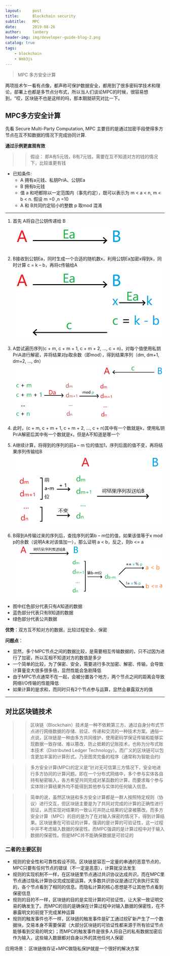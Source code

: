 ```yaml
---
layout:     post
title:      Blockchain security
subtitle:   MPC 
date:       2019-08-26
author:     lanbery
header-img: img/developer-guide-blog-2.png
catalog: true
tags:
    - blockchain
    - Web3js
---
```


> MPC  多方安全计算

两项技术乍一看有点像，都声称可保护数据安全，都用到了很多密码学技术和理论，部署上也都是多节点分布式，所以当人们谈论MPC的时候，很容易想到，“哎，区块链不也是这样的吗，那本期就研究对比一下。


## MPC多方安全计算
先看 Secure Multi-Party Computation, MPC  主要目的是通过加密手段使得多方节点在互不知数据的情况下完成协同计算.

**通过示例更直观有效**

>> 假设： 即A有5元钱，B有7元钱，需要在互不知道对方的钱的情况下，比较谁更有钱

* 已知条件:
  - A 拥有a元钱、私钥PriA、公钥Ea
  - B 拥有b元钱
  - 值 a 和吧都除以一定范围内（事先约定），既可以表示为  m &lt; a &lt; n, m &lt; b &lt; n. 假设 m =0 ,n =10
  - A 和 B共同约定较小的整数 p 取mod 混淆

---

1. 首先 A将自己公钥传递给 B ![transfer Ea](/img/blockchain/mpc-step-1.png)

2. B接收到公钥Ea，同时生成一个合适的随机数x，利用公钥Ea加密x得到k，同时计算 c = k – b，再将c传输给A ![calc return c](/img/blockchain/mpc-step-2.png)

3. A尝试遍历序列(c + m, c + m + 1, c + m + 2, …, c + n)，对每个值使用私钥PriA进行解密，并将结果对p取余数（即mod），得到结果序列（dm, dm+1, dm+2, …, dn）![send B dm..dn array](/img/blockchain/mpc-step-3.png)

4. 此时，(c + m, c + m + 1, c + m + 2, …, c + n)其中有一个数就是k，使用私钥PriA解密后其中有一个数就是x，但是A不知道是哪一个

5. A继续计算，将得到的序列的前a – m 位的值加1，序列后面的值不变，再将结果序列传输给B  ![ecover](/img/blockchain/mpc-step-4.png)

6. B得到A传输过来的序列后，查找序列的第b – m位的值，如果该值等于x mod p的余数（说明A未对该值加一），那么证明 a < b，反之，则b <= a  ![ecover](/img/blockchain/mpc-step-5.png)

- 图中红色部分代表只有A知道的数据
- 蓝色部分代表只有B知道的数据
- 绿色部分代表公共数据

**优势**：双方互不知对方的数据，比较过程安全、保密

**问题点**：

  - 显然，多个MPC节点之间的数据比较，是需要相互传输数据的，只不过因为进行了加密，所以互相不知道对方的数值是多少
  - 一个简单的比较，为了保密、安全，需要进行多次加密、解密、传输，会导致计算量变大很多很多倍，显然性能会急剧降低
  - 由于MPC节点通常不在一起，会被分置各个地方，两个节点之间的距离会导致网络I/O传输的性能降低
  - 如果计算的是求和，而同时只有2个节点参与运算，显然会暴露双方的值


---

## 对比区块链技术

>> 区块链（Blockchain）技术是一种不依赖第三方、通过自身分布式节点进行网络数据的存储、验证、传递和交流的一种技术方案。通俗一点说，区块链是一种由多方共同维护，使用密码学保证传输和能够实现数据一致存储、难以篡改、防止抵赖的记账技术，也称为分布式账本技术（Distributed Ledger Technology）。而广义的区块链可以包含更加丰富的计算形式，乃至图灵完备的程序（通常称为智能合约)

>> 多方安全计算(MPC)的定义是“针对无可信第三方情况下，安全地进行多方协同的计算问题。即在一个分布式网络中，多个参与实体各自持有秘密输入，各方希望共同完成对某函数的计算，而要求每个参与实体除计算结果外均不能得到其他参与实体的任何输入信息。

>> 简单的说，虽然区块链和多方安全计算都是一群人按照特定规则（协议）进行交互，但区块链主要是为了共同对完成的计算的正确性进行验证，从而实现对结果的一致认可并防止结果的记录被篡改。而多方安全计算（MPC）的目的是为了在对输入保密的情况下，得到计算结果。区块链重在可验证的计算，强调的是计算的可验证性，这一过程中并不考虑输入数据的保密性。而MPC强调的是计算过程中对于输入数据的保密性。但是MPC并不能确保数据是可验证的

### 二者的主要区别

* 规则的安全性和可靠性假设不同。区块链是容忍一定量的串通的恶意节点的，MPC只要有任何节点的错误（不一定是恶意），计算就没法发生
* 规则的实现机制不一样，在区块链里节点通过共识协议达成共识，而在MPC里节点通过隐私计算协议完成加密运算。大多数共识协议是通过冗余执行实现的，各个节点看到了相同的信息。而隐私计算的核心思想是不让其他节点看到保密信息
* 规则的目的不一样，区块链的目的是实现计算的可验证性，让大家一致证明交易的确发生了。而MPC的目的是确保在计算过程中对输入数据的保密性，在不暴露明文的前提下完成某种运算
* 规则的触发事件也不一样，区块链的触发事件是矿工通过挖矿新产生了一个数据块，交易本身不需要保密（大部分区块链的可验证性都来源于所有验证节点能够看到交易的明文）；而MPC的触发事件是很多人将自己的私有数据加密后作为输入，这些输入数据都对自身以外的其他任何人保密

应用场景： 区块链做存证+MPC做隐私保护就是一个很好的解决方案

